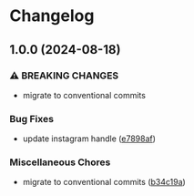 # Changelog

## 1.0.0 (2024-08-18)


### ⚠ BREAKING CHANGES

* migrate to conventional commits

### Bug Fixes

* update instagram handle ([e7898af](https://github.com/dy0gu/meal-deal/commit/e7898af6a2579fcd96b1ee074e3b1aff36318542))


### Miscellaneous Chores

* migrate to conventional commits ([b34c19a](https://github.com/dy0gu/meal-deal/commit/b34c19a94f24e2edd14b64b7798d85972b0f10d9))
